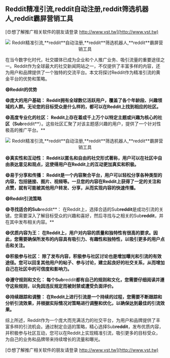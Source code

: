 ## **Reddit精准引流,**reddit**自动注册,**reddit**筛选机器人,**reddit**霸屏营销工具**

[😍想了解推广相关软件的朋友请登录 http://www.vst.tw](http://www.vst.tw)

 <center><img src="https://vst.tw/MP4/tuiguang/png/2.png" alt="Reddit精准引流,**reddit**自动注册,**reddit**筛选机器人,**reddit**霸屏营销工具"></center>

在当今数字化时代，社交媒体已成为企业和个人推广业务、吸引流量的重要途径之一。Reddit作为全球最大的社交新闻网站之一，不仅提供了丰富多样的内容，还为用户和品牌提供了一个独特的交流平台。本文将探讨Reddit作为精准引流的黄金平台的优势和策略。

**😄Reddit的优势**

**😄庞大的用户基础： Reddit拥有全球数亿活跃用户，覆盖了各个年龄段、兴趣领域的人群。无论您的目标受众是什么样的，都可以在Reddit上找到相应的社区。**

**😄高度专业化的社区： Reddit上存在着成千上万个以特定主题或兴趣为核心的社区（Sub**reddit**）。这些社区汇聚了对该主题感兴趣的用户，提供了一个针对性极高的推广平台。**

 <center><img src="https://vst.tw/MP4/tuiguang/png/1.png" alt="Reddit精准引流,**reddit**自动注册,**reddit**筛选机器人,**reddit**霸屏营销工具"></center>

**😄真实性和互动性： Reddit以匿名和自由的社交形式著称，用户可以在社区中自由表达意见和观点，这使得用户在Reddit上的互动更加真实和积极。**

**😄易于分享和传播： Reddit是一个内容聚合平台，用户可以轻松分享各种类型的内容，包括链接、图片、视频等。一旦您的内容在Reddit上获得了一定的关注和点赞，就有可能被其他用户转发、分享，从而实现内容的快速传播。**

**😄Reddit引流策略**

**😄寻找适合的Sub**reddit**： 在Reddit上，选择合适的Sub**reddit**是成功引流的关键。您需要深入了解目标受众的兴趣和喜好，然后寻找与之相关的Sub**reddit**，并在其中发布相关内容。**

**😄优质内容为王： 在Reddit上，用户对内容的质量和独特性有很高的要求。因此，您需要确保所发布的内容具有吸引力、有趣性和独特性，以吸引更多的用户点击和关注。**

**😄积极参与社区： 除了发布内容，积极参与社区讨论也是增加曝光和引流的有效途径。您可以回复其他用户的帖子、参与讨论，建立起良好的社交关系，从而增加自己在社区中的可信度和影响力。**

**😄遵守规则和文化： 每个Sub**reddit**都有自己的规则和文化，您需要仔细阅读并遵守这些规则，以免因违反规定而被封禁或遭受负面评价。**

**😄持续跟踪和调整： 在Reddit上进行引流是一个持续的过程，您需要不断跟踪和分析引流效果，并根据实际情况对策略进行调整和优化，以确保达到最佳的引流效果。**

综上所述，Reddit作为一个庞大而充满活力的社交平台，为用户和品牌提供了丰富多样的引流机会。通过制定合适的策略，精心选择Sub**reddit**，发布优质内容，并积极参与社区互动，您可以在Reddit上实现精准引流，吸引更多的目标受众，为自己的业务和品牌带来持续增长的流量和曝光。

[😍想了解推广相关软件的朋友请登录 http://www.vst.tw](http://www.vst.tw)



